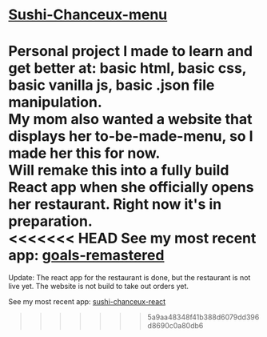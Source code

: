 # [Sushi-Chanceux-menu](https://mingli202.github.io/Sushi-Chanceux-menu/)
Personal project I made to learn and get better at: basic html, basic css, basic vanilla js, basic .json file manipulation. <br />
My mom also wanted a website that displays her to-be-made-menu, so I made her this for now. <br />
Will remake this into a fully build React app when she officially opens her restaurant. Right now it's in preparation. <br />
<<<<<<< HEAD
See my most recent app: [goals-remastered](https://github.com/mingli202/goals-remastered)
=======

Update: The react app for the restaurant is done, but the restaurant is not live yet. The website is not build to take out orders yet.

See my most recent app: [sushi-chanceux-react](https://github.com/mingli202/sushi-chanceux-react)
>>>>>>> 5a9aa48348f41b388d6079dd396d8690c0a80db6

